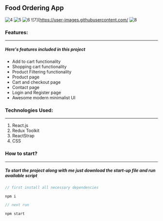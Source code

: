 ## Food Ordering App
![4](https://user-images.githubusercontent.com/104962536/201045578-37cef6c7-1a9a-4efb-817a-8e71bff2f6b3.PNG)
![5](https://user-images.githubusercontent.com/104962536/201045599-50f5b482-a3b0-4db2-941c-83445ce2cde9.png)
![6](https://user-images.githubusercontent.com/104962536/201045614-73f3a021-9492-4ca9-b35a-1dda15e5eee3.png)
![7](https://user-images.githubusercontent.com/
![8](https://user-images.githubusercontent.com/104962536/201045640-4c350060-3a56-48e2-9878-7d06b214b345.png)

### Features:

---

##### Here's features included in this project

- Add to cart functionality
- Shopping cart functionality
- Product Filtering functionality
- Product page
- Cart and checkout page
- Contact page
- Login and Register page
- Awesome modern minimalist UI

### Technologies Used:

---

1. React.js
2. Redux Toolkit
3. ReactStrap
4. CSS

### How to start?

---

##### To start the project along with me just download the start-up file and run available script

```javascript
// first install all necessary dependencies

npm i

// next run

npm start

```
